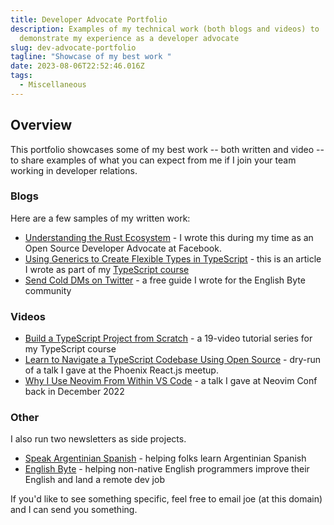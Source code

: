 ```yaml
---
title: Developer Advocate Portfolio
description: Examples of my technical work (both blogs and videos) to
  demonstrate my experience as a developer advocate
slug: dev-advocate-portfolio
tagline: "Showcase of my best work "
date: 2023-08-06T22:52:46.016Z
tags:
  - Miscellaneous
---
```

## Overview

This portfolio showcases some of my best work -- both written and video -- to share examples of what you can expect from me if I join your team working in developer relations.

### Blogs

Here are a few samples of my written work:
- [Understanding the Rust Ecosystem](https://joeprevite.com/rust-lang-ecosystem) - I wrote this during my time as an Open Source Developer Advocate at Facebook.
- [Using Generics to Create Flexible Types in TypeScript](https://www.typescriptcourse.com/using-generics-to-create-flexible-types-in-typescript) - this is an article I wrote as part of my [TypeScript course](https://tscourse.com)
- [Send Cold DMs on Twitter](https://englishbyte.beehiiv.com/p/twitter-cold-dms-guide) - a free guide I wrote for the English Byte community

### Videos

- [Build a TypeScript Project from Scratch](https://www.typescriptcourse.com/tutorials/build-a-typescript-project-from-scratch) - a 19-video tutorial series for my TypeScript course
- [Learn to Navigate a TypeScript Codebase Using Open Source](https://youtu.be/c-j6xM_IbIU) - dry-run of a talk I gave at the Phoenix React.js meetup.
- [Why I Use Neovim From Within VS Code](https://youtu.be/7ff3GAwSPWg) - a talk I gave at Neovim Conf back in December 2022

### Other

I also run two newsletters as side projects. 

- [Speak Argentinian Spanish](https://speakargentinianspanish.com) - helping folks learn Argentinian Spanish
- [English Byte](https://englishbyte.com) - helping non-native English programmers improve their English and land a remote dev job 

If you'd like to see something specific, feel free to email joe (at this domain) and I can send you something. 